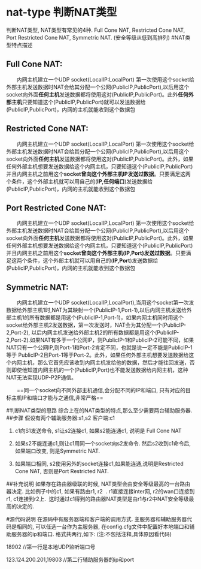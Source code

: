 # nat-type 判断NAT类型
判断NAT类型, NAT类型有常见的4种. Full Cone NAT, Restricted Cone NAT, Port Restricted Cone NAT, Symmetric NAT. (安全等级从低到高排列)
#NAT类型特点描述
## **Full Cone NAT**:  
&ensp;&ensp;&ensp;&ensp;内网主机建立一个UDP socket(LocalIP:LocalPort) 第一次使用这个socket给外部主机发送数据时NAT会给其分配一个公网(PublicIP,PublicPort),以后用这个socket向外面**任何主机**发送数据都将使用这对(PublicIP,PublicPort)。此外**任何外部主机**只要知道这个(PublicIP,PublicPort)就可以发送数据给(PublicIP,PublicPort)，内网的主机就能收到这个数据包 
   
## **Restricted Cone NAT**: 
&ensp;&ensp;&ensp;&ensp;内网主机建立一个UDP socket(LocalIP,LocalPort) 第一次使用这个socket给外部主机发送数据时NAT会给其分配一个公网(PublicIP,PublicPort),以后用这个socket向外面**任何主机**发送数据都将使用这对(PublicIP,PublicPort)。此外，如果任何外部主机想要发送数据给这个内网主机，只要知道这个(PublicIP,PublicPort)并且内网主机之前用这个**socket曾向这个外部主机IP发送过数据**。只要满足这两个条件，这个外部主机就可以用自己的(**IP,任何端口**)发送数据给(PublicIP,PublicPort)，内网的主机就能收到这个数据包 
   
## **Port Restricted Cone NAT**:

&ensp;&ensp;&ensp;&ensp;内网主机建立一个UDP socket(LocalIP,LocalPort) 第一次使用这个socket给外部主机发送数据时NAT会给其分配一个公网(PublicIP,PublicPort),以后用这个socket向外面**任何主机**发送数据都将使用这对(PublicIP,PublicPort)。此外，如果任何外部主机想要发送数据给这个内网主机，只要知道这个(PublicIP,PublicPort)并且内网主机之前用这个**socket曾向这个外部主机(IP,Port)发送过数据**。只要满足这两个条件，这个外部主机就可以用自己的(**IP,Port**)发送数据给(PublicIP,PublicPort)，内网的主机就能收到这个数据包 
    
    
## **Symmetric NAT**: 
&ensp;&ensp;&ensp;&ensp;内网主机建立一个UDP socket(LocalIP,LocalPort),当用这个socket第一次发数据给外部主机1时,NAT为其映射一个(PublicIP-1,Port-1),以后内网主机发送给外部主机1的所有数据都是用这个(PublicIP-1,Port-1)，如果内网主机同时用这个socket给外部主机2发送数据，第一次发送时，NAT会为其分配一个(PublicIP-2,Port-2), 以后内网主机发送给外部主机2的所有数据都是用这个(PublicIP-2,Port-2).如果NAT有多于一个公网IP，则PublicIP-1和PublicIP-2可能不同，如果NAT只有一个公网IP,则Port-1和Port-2肯定不同，也就是说一定不能是PublicIP-1等于 PublicIP-2且Port-1等于Port-2。此外，如果任何外部主机想要发送数据给这个内网主机，那么它首先应该收到内网主机发给他的数据，然后才能往回发送，否则即使他知道内网主机的一个(PublicIP,Port)也不能发送数据给内网主机，这种NAT无法实现UDP-P2P通信。

&ensp;&ensp;&ensp;&ensp;==同一个socket向不同外部主机通信,会分配不同的IP和端口, 只有对应的目标主机IP和端口才能与之通信,非常严格==

#判断NAT类型的思路
综合上在的NAT类型的特点,那么至少需要两台辅助服务器.
##步骤
假设有两个辅助服务器:s1,s2
客户端:c1

1.  c1向S1发送命令, s1让s2连接c1, 如果s2能连通c1, 说明是 Full Cone NAT

2.  如果s2不能连通c1,则让c1用同一个socket向s2发命令. 然后s2收到c1命令后, 如果端口改变, 则是Symmetric NAT.  

3.  如果端口相同, s2使用另外的socket连接c1,如果能连通,说明是Restricted Cone NAT, 否则是Port Restricted NAT.

##补充说明
如果存在路由器级联的时候, NAT类型会由安全等级最高的一台路由器决定.
比如例子中的c1, 如果有路由r1, r2  . r1直接连接inter网, r2的wan口连接到r1, c1连接到r2上.  这时通过c1得到的路由器NAT类型是由r1与r2中NAT安全等级最高的决定的.

#源代码说明
在源码中有服务器端和客户端的调用方式. 主服务器和辅助服务器代码是相同的, 可以任选一台作为主服务器, 在config.cfg文件中配置好本地端口和辅助服务器的ip和端口. 格式共两行,如下: (注:不包括注释,具体原因看代码)

18902 //第一行是本地UDP监听端口号

123.124.200.201,19803 //第二行辅助服务器的ip和port
